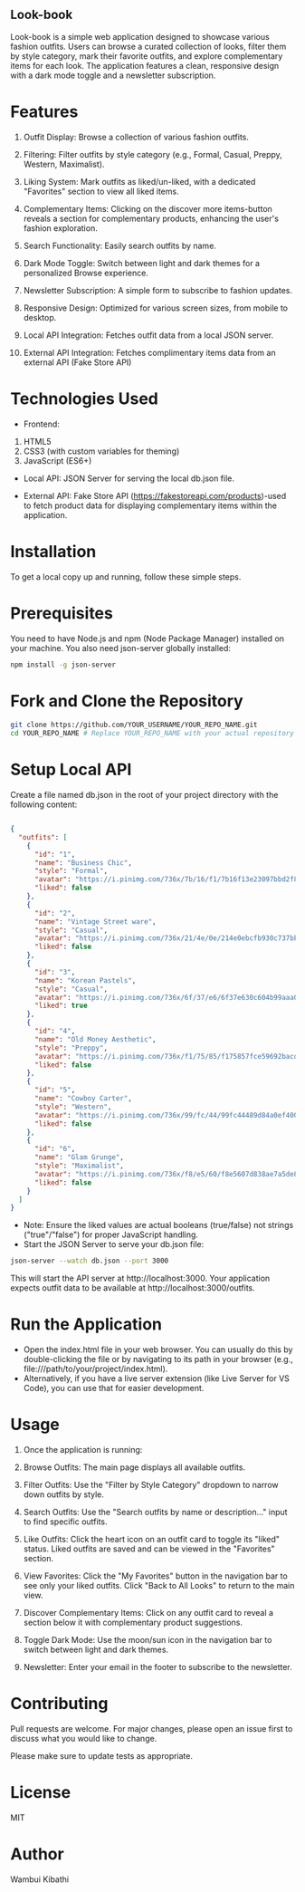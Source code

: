 ## Look-book
Look-book is a simple web application designed to showcase various fashion outfits. Users can browse a curated collection of looks, filter them by style category, mark their favorite outfits, and explore complementary items for each look. The application features a clean, responsive design with a dark mode toggle and a newsletter subscription.

# Features
1. Outfit Display: Browse a collection of various fashion outfits.

2. Filtering: Filter outfits by style category (e.g., Formal, Casual, Preppy, Western, Maximalist).

3. Liking System: Mark outfits as liked/un-liked, with a dedicated "Favorites" section to view all liked items.

4. Complementary Items: Clicking on the discover more items-button reveals a section for complementary products, enhancing the user's fashion exploration.

5. Search Functionality: Easily search outfits by name.

6. Dark Mode Toggle: Switch between light and dark themes for a personalized Browse experience.

7. Newsletter Subscription: A simple form to subscribe to fashion updates.

8. Responsive Design: Optimized for various screen sizes, from mobile to desktop.

9. Local API Integration: Fetches outfit data from a local JSON server.

10. External API Integration: Fetches complimentary items data from an external API (Fake Store API)

# Technologies Used
- Frontend:
1. HTML5
2. CSS3 (with custom variables for theming)
3. JavaScript (ES6+)

- Local API:
JSON Server for serving the local db.json file.

- External API:
Fake Store API (https://fakestoreapi.com/products)-used to fetch product data for displaying complementary items within the application.

# Installation
To get a local copy up and running, follow these simple steps.

# Prerequisites
You need to have Node.js and npm (Node Package Manager) installed on your machine.
You also need json-server globally installed:

```bash
npm install -g json-server
```
# Fork and Clone the Repository
```bash
git clone https://github.com/YOUR_USERNAME/YOUR_REPO_NAME.git
cd YOUR_REPO_NAME # Replace YOUR_REPO_NAME with your actual repository name
```
# Setup Local API
Create a file named db.json in the root of your project directory with the following content:

```JSON

{
  "outfits": [
    {
      "id": "1",
      "name": "Business Chic",
      "style": "Formal",
      "avatar": "https://i.pinimg.com/736x/7b/16/f1/7b16f13e23097bbd2f8bc8930b50c141.jpg",
      "liked": false
    },
    {
      "id": "2",
      "name": "Vintage Street ware",
      "style": "Casual",
      "avatar": "https://i.pinimg.com/736x/21/4e/0e/214e0ebcfb930c737bb6659c02ccde39.jpg",
      "liked": false
    },
    {
      "id": "3",
      "name": "Korean Pastels",
      "style": "Casual",
      "avatar": "https://i.pinimg.com/736x/6f/37/e6/6f37e630c604b99aaa0cd5baab438459.jpg",
      "liked": true
    },
    {
      "id": "4",
      "name": "Old Money Aesthetic",
      "style": "Preppy",
      "avatar": "https://i.pinimg.com/736x/f1/75/85/f175857fce59692bacda2cf2ea36c2da.jpg",
      "liked": false
    },
    {
      "id": "5",
      "name": "Cowboy Carter",
      "style": "Western",
      "avatar": "https://i.pinimg.com/736x/99/fc/44/99fc44489d84a0ef400bc0b94763135b.jpg",
      "liked": false
    },
    {
      "id": "6",
      "name": "Glam Grunge",
      "style": "Maximalist",
      "avatar": "https://i.pinimg.com/736x/f8/e5/60/f8e5607d838ae7a5de8c5e5c7a632315.jpg",
      "liked": false
    }
  ]
}
```
- Note: Ensure the liked values are actual booleans (true/false) not strings ("true"/"false") for proper JavaScript handling.
- Start the JSON Server to serve your db.json file:

```bash
json-server --watch db.json --port 3000
```
This will start the API server at http://localhost:3000. Your application expects outfit data to be available at http://localhost:3000/outfits.

# Run the Application
- Open the index.html file in your web browser. You can usually do this by double-clicking the file or by navigating to its path in your browser (e.g., file:///path/to/your/project/index.html).
- Alternatively, if you have a live server extension (like Live Server for VS Code), you can use that for easier development.

# Usage
1. Once the application is running:

2. Browse Outfits: The main page displays all available outfits.

3. Filter Outfits: Use the "Filter by Style Category" dropdown to narrow down outfits by style.

4. Search Outfits: Use the "Search outfits by name or description..." input to find specific outfits.

5. Like Outfits: Click the heart icon on an outfit card to toggle its "liked" status. Liked outfits are saved and can be viewed in the "Favorites" section.

6. View Favorites: Click the "My Favorites" button in the navigation bar to see only your liked outfits. Click "Back to All Looks" to return to the main view.

7. Discover Complementary Items: Click on any outfit card to reveal a section below it with complementary product suggestions.

8. Toggle Dark Mode: Use the moon/sun icon in the navigation bar to switch between light and dark themes.

9. Newsletter: Enter your email in the footer to subscribe to the newsletter.

# Contributing
Pull requests are welcome. For major changes, please open an issue first to discuss what you would like to change.

Please make sure to update tests as appropriate.

# License
MIT

# Author
Wambui Kibathi